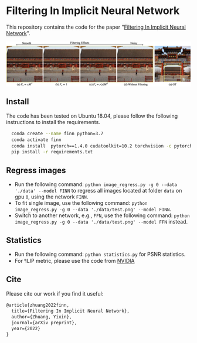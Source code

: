 # Filtering In Implicit Neural Network

This repository contains the code for the paper "[Filtering In Implicit Neural Network](yixin26.github.io)".

<img src='filtering_effects.png' align="center" width=800>


## Install

The code has been tested on Ubuntu 18.04, please follow the following instructions to install the requirements.

```bash
  conda create --name finn python=3.7
  conda activate finn
  conda install  pytorch==1.4.0 cudatoolkit=10.2 torchvision -c pytorch
  pip install -r requirements.txt
```

## Regress images
- Run the following command: `python image_regress.py -g 0 --data './data' --model FINN` to regress all images located at folder `data` on gpu `0`, using the network `FINN`.
- To fit single image, use the following command: `python image_regress.py -g 0 --data './data/test.png' --model FINN`.
- Switch to another network, e.g., `FFN`, use the following command: `python image_regress.py -g 0 --data './data/test.png' --model FFN` instead.


## Statistics
- Run the following command: `python statistics.py` for PSNR statistics.
- For ꟻLIP metric, please use the code from [NVIDIA](https://research.nvidia.com/publication/2020-07_FLIP)


## Cite

Please cite our work if you find it useful:

```
@article{zhuang2022finn,
  title={Filtering In Implicit Neural Network},
  author={Zhuang, Yixin},
  journal={arXiv preprint},
  year={2022}
}
```

